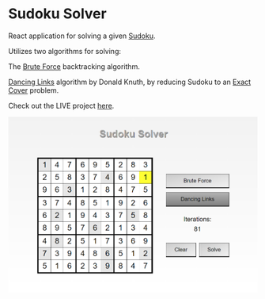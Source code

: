 # Sudoku Solver

React application for solving a given [Sudoku](https://en.wikipedia.org/wiki/Sudoku).  

Utilizes two algorithms for solving:  

The [Brute Force](https://en.wikipedia.org/wiki/Sudoku_solving_algorithms) backtracking algorithm.  

[Dancing Links](https://arxiv.org/pdf/cs/0011047v1.pdf) algorithm by Donald Knuth, by reducing Sudoku to an [Exact Cover](https://en.wikipedia.org/wiki/Exact_cover#Sudoku) problem.

Check out the LIVE project [here](https://josephtkim.github.io/sudoku-solver/).

![Solved example](./src/images/solver-image.png)
